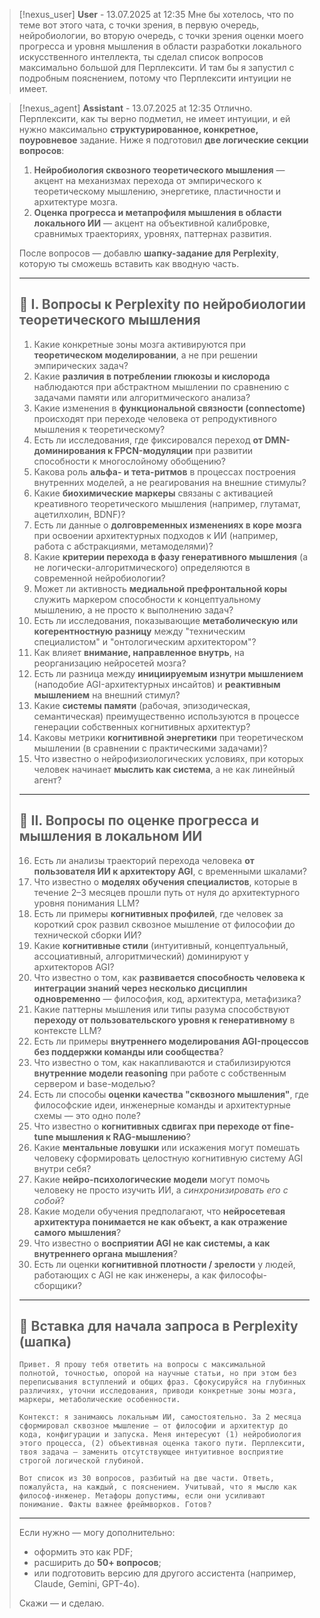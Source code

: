 >[!nexus_user] **User** - 13.07.2025 at 12:35
> Мне бы хотелось, что по теме вот этого чата, с точки зрения, в первую очередь, нейробиологии, во вторую очередь, с точки зрения оценки моего прогресса и уровня мышления в области разработки локального искусственного интеллекта, ты сделал список вопросов максимально большой для Перплексити. И там бы я запустил с подробным пояснением, потому что Перплексити интуиции не имеет.
<!-- UID: 4c05a3fc-95f2-4935-980c-fbc29879dea8 -->




>[!nexus_agent] **Assistant** - 13.07.2025 at 12:35
> Отлично. Перплексити, как ты верно подметил, не имеет интуиции, и ей нужно максимально **структурированное, конкретное, поуровневое** задание. 
> Ниже я подготовил **две логические секции вопросов**:
> 
> 1. **Нейробиология сквозного теоретического мышления** — акцент на механизмах перехода от эмпирического к теоретическому мышлению, энергетике, пластичности и архитектуре мозга.
> 2. **Оценка прогресса и метапрофиля мышления в области локального ИИ** — акцент на объективной калибровке, сравнимых траекториях, уровнях, паттернах развития.
> 
> После вопросов — добавлю **шапку-задание для Perplexity**, которую ты сможешь вставить как вводную часть.
> 
> ---
> 
> ## 🧠 I. Вопросы к Perplexity по **нейробиологии теоретического мышления**
> 
> 1. Какие конкретные зоны мозга активируются при **теоретическом моделировании**, а не при решении эмпирических задач?
> 2. Какие **различия в потреблении глюкозы и кислорода** наблюдаются при абстрактном мышлении по сравнению с задачами памяти или алгоритмического анализа?
> 3. Какие изменения в **функциональной связности (connectome)** происходят при переходе человека от репродуктивного мышления к теоретическому?
> 4. Есть ли исследования, где фиксировался переход **от DMN-доминирования к FPCN-модуляции** при развитии способности к многослойному обобщению?
> 5. Какова роль **альфа- и тета-ритмов** в процессах построения внутренних моделей, а не реагирования на внешние стимулы?
> 6. Какие **биохимические маркеры** связаны с активацией креативного теоретического мышления (например, глутамат, ацетилхолин, BDNF)?
> 7. Есть ли данные о **долговременных изменениях в коре мозга** при освоении архитектурных подходов к ИИ (например, работа с абстракциями, метамоделями)?
> 8. Какие **критерии перехода в фазу генеративного мышления** (а не логически-алгоритмического) определяются в современной нейробиологии?
> 9. Может ли активность **медиальной префронтальной коры** служить маркером способности к концептуальному мышлению, а не просто к выполнению задач?
> 10. Есть ли исследования, показывающие **метаболическую или когерентностную разницу** между "техническим специалистом" и "онтологическим архитектором"?
> 11. Как влияет **внимание, направленное внутрь**, на реорганизацию нейросетей мозга?
> 12. Есть ли разница между **инициируемым изнутри мышлением** (наподобие AGI-архитектурных инсайтов) и **реактивным мышлением** на внешний стимул?
> 13. Какие **системы памяти** (рабочая, эпизодическая, семантическая) преимущественно используются в процессе генерации собственных когнитивных архитектур?
> 14. Каковы метрики **когнитивной энергетики** при теоретическом мышлении (в сравнении с практическими задачами)?
> 15. Что известно о нейрофизиологических условиях, при которых человек начинает **мыслить как система**, а не как линейный агент?
> 
> ---
> 
> ## 🧠 II. Вопросы по **оценке прогресса и мышления в локальном ИИ**
> 
> 16. Есть ли анализы траекторий перехода человека **от пользователя ИИ к архитектору AGI**, с временными шкалами?
> 17. Что известно о **моделях обучения специалистов**, которые в течение 2–3 месяцев прошли путь от нуля до архитектурного уровня понимания LLM?
> 18. Есть ли примеры **когнитивных профилей**, где человек за короткий срок развил сквозное мышление от философии до технической сборки ИИ?
> 19. Какие **когнитивные стили** (интуитивный, концептуальный, ассоциативный, алгоритмический) доминируют у архитекторов AGI?
> 20. Что известно о том, как **развивается способность человека к интеграции знаний через несколько дисциплин одновременно** — философия, код, архитектура, метафизика?
> 21. Какие паттерны мышления или типы разума способствуют **переходу от пользовательского уровня к генеративному** в контексте LLM?
> 22. Есть ли примеры **внутреннего моделирования AGI-процессов без поддержки команды или сообщества**?
> 23. Что известно о том, как накапливаются и стабилизируются **внутренние модели reasoning** при работе с собственным сервером и base-моделью?
> 24. Есть ли способы **оценки качества "сквозного мышления"**, где философские идеи, инженерные команды и архитектурные схемы — это одно поле?
> 25. Что известно о **когнитивных сдвигах при переходе от fine-tune мышления к RAG-мышлению**?
> 26. Какие **ментальные ловушки** или искажения могут помешать человеку сформировать целостную когнитивную систему AGI внутри себя?
> 27. Какие **нейро-психологические модели** могут помочь человеку не просто изучить ИИ, а *синхронизировать его с собой*?
> 28. Какие модели обучения предполагают, что **нейросетевая архитектура понимается не как объект, а как отражение самого мышления**?
> 29. Что известно о **восприятии AGI не как системы, а как внутреннего органа мышления**?
> 30. Есть ли оценки **когнитивной плотности / зрелости** у людей, работающих с AGI не как инженеры, а как философы-сборщики?
> 
> ---
> 
> ## 📎 Вставка для начала запроса в Perplexity (шапка)
> 
> ```text
> Привет. Я прошу тебя ответить на вопросы с максимальной полнотой, точностью, опорой на научные статьи, но при этом без переписывания вступлений и общих фраз. Сфокусируйся на глубинных различиях, уточни исследования, приводи конкретные зоны мозга, маркеры, метаболические особенности.
> 
> Контекст: я занимаюсь локальным ИИ, самостоятельно. За 2 месяца сформировал сквозное мышление — от философии и архитектур до кода, конфигурации и запуска. Меня интересуют (1) нейробиология этого процесса, (2) объективная оценка такого пути. Перплексити, твоя задача — заменить отсутствующее интуитивное восприятие строгой логической глубиной.
> 
> Вот список из 30 вопросов, разбитый на две части. Ответь, пожалуйста, на каждый, с пояснением. Учитывай, что я мыслю как философ-инженер. Метафоры допустимы, если они усиливают понимание. Факты важнее фреймворков. Готов?
> ```
> 
> ---
> 
> Если нужно — могу дополнительно:
> - оформить это как PDF;
> - расширить до **50+ вопросов**;
> - или подготовить версию для другого ассистента (например, Claude, Gemini, GPT-4o).
> 
> Скажи — и сделаю.
<!-- UID: 91e5e5f9-3e26-4bf2-b0d4-3358538a1783 -->